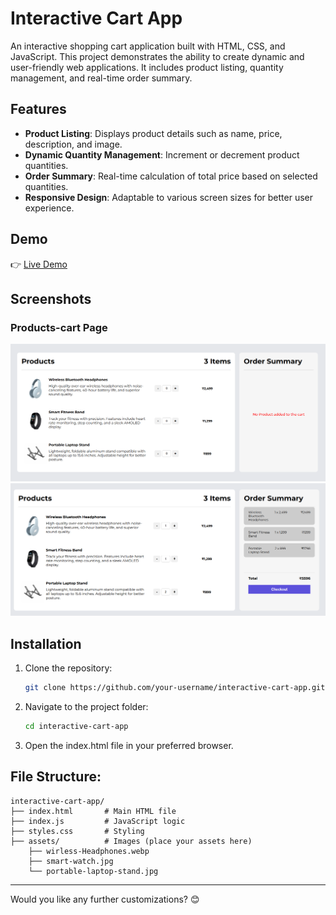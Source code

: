 # Interactive Cart App

An interactive shopping cart application built with HTML, CSS, and JavaScript. This project demonstrates the ability to create dynamic and user-friendly web applications. It includes product listing, quantity management, and real-time order summary.

## Features
- **Product Listing**: Displays product details such as name, price, description, and image.
- **Dynamic Quantity Management**: Increment or decrement product quantities.
- **Order Summary**: Real-time calculation of total price based on selected quantities.
- **Responsive Design**: Adaptable to various screen sizes for better user experience.

## Demo
👉 [Live Demo](https://naveen-kumarj.github.io/interactive-products-cart/)

## Screenshots
### Products-cart Page
![Products-cart Page](./assets/output-no-products-added.png)
![products-cart Page](./assets/final-output.png)

## Installation
1. Clone the repository:
   ```bash
   git clone https://github.com/your-username/interactive-cart-app.git
2. Navigate to the project folder:
   ```bash
   cd interactive-cart-app
3. Open the index.html file in your preferred browser.

## File Structure:
```
interactive-cart-app/
├── index.html       # Main HTML file
├── index.js         # JavaScript logic
├── styles.css       # Styling
├── assets/          # Images (place your assets here)
    ├── wirless-Headphones.webp
    ├── smart-watch.jpg
    └── portable-laptop-stand.jpg

```
---

Would you like any further customizations? 😊

